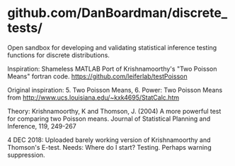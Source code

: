 # github.com/DanBoardman/discrete_tests/

Open sandbox for developing and validating statistical inference testing functions for discrete distributions.

Inspiration: Shameless MATLAB Port of Krishnamoorthy's "Two Poisson Means" fortran code. https://github.com/leiferlab/testPoisson

Original inspiration:  5. Two Poisson Means, 6. Power: Two Poisson Means from http://www.ucs.louisiana.edu/~kxk4695/StatCalc.htm

Theory: Krishnamoorthy, K and Thomson, J. (2004) A more powerful test for comparing two Poisson means. Journal of Statistical Planning and Inference, 119, 249-267

4 DEC 2018: Uploaded barely working version of Krishnamoorthy and Thomson's E-test.
Needs: Where do I start? Testing. Perhaps warning suppression.
